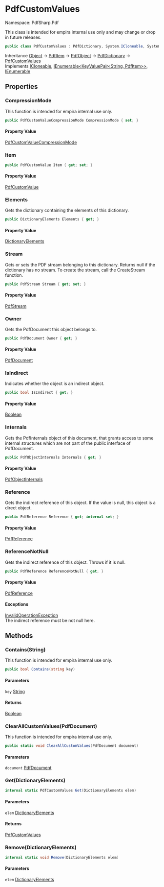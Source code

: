 # PdfCustomValues

Namespace: PdfSharp.Pdf

This class is intended for empira internal use only and may change or drop in future releases.

```csharp
public class PdfCustomValues : PdfDictionary, System.ICloneable, System.Collections.Generic.IEnumerable`1[[System.Collections.Generic.KeyValuePair`2[[System.String, System.Private.CoreLib, Version=6.0.0.0, Culture=neutral, PublicKeyToken=7cec85d7bea7798e],[PdfSharp.Pdf.PdfItem, PdfSharp, Version=0.1.2.0, Culture=neutral, PublicKeyToken=null]], System.Private.CoreLib, Version=6.0.0.0, Culture=neutral, PublicKeyToken=7cec85d7bea7798e]], System.Collections.IEnumerable
```

Inheritance [Object](https://docs.microsoft.com/en-us/dotnet/api/system.object) → [PdfItem](./pdfsharp.pdf.pdfitem) → [PdfObject](./pdfsharp.pdf.pdfobject) → [PdfDictionary](./pdfsharp.pdf.pdfdictionary) → [PdfCustomValues](./pdfsharp.pdf.pdfcustomvalues)<br>
Implements [ICloneable](https://docs.microsoft.com/en-us/dotnet/api/system.icloneable), [IEnumerable&lt;KeyValuePair&lt;String, PdfItem&gt;&gt;](https://docs.microsoft.com/en-us/dotnet/api/system.collections.generic.ienumerable-1), [IEnumerable](https://docs.microsoft.com/en-us/dotnet/api/system.collections.ienumerable)

## Properties

### **CompressionMode**

This function is intended for empira internal use only.

```csharp
public PdfCustomValueCompressionMode CompressionMode { set; }
```

#### Property Value

[PdfCustomValueCompressionMode](./pdfsharp.pdf.pdfcustomvaluecompressionmode)<br>

### **Item**

```csharp
public PdfCustomValue Item { get; set; }
```

#### Property Value

[PdfCustomValue](./pdfsharp.pdf.pdfcustomvalue)<br>

### **Elements**

Gets the dictionary containing the elements of this dictionary.

```csharp
public DictionaryElements Elements { get; }
```

#### Property Value

[DictionaryElements](./pdfsharp.pdf.pdfdictionary.dictionaryelements)<br>

### **Stream**

Gets or sets the PDF stream belonging to this dictionary. Returns null if the dictionary has
 no stream. To create the stream, call the CreateStream function.

```csharp
public PdfStream Stream { get; set; }
```

#### Property Value

[PdfStream](./pdfsharp.pdf.pdfdictionary.pdfstream)<br>

### **Owner**

Gets the PdfDocument this object belongs to.

```csharp
public PdfDocument Owner { get; }
```

#### Property Value

[PdfDocument](./pdfsharp.pdf.pdfdocument)<br>

### **IsIndirect**

Indicates whether the object is an indirect object.

```csharp
public bool IsIndirect { get; }
```

#### Property Value

[Boolean](https://docs.microsoft.com/en-us/dotnet/api/system.boolean)<br>

### **Internals**

Gets the PdfInternals object of this document, that grants access to some internal structures
 which are not part of the public interface of PdfDocument.

```csharp
public PdfObjectInternals Internals { get; }
```

#### Property Value

[PdfObjectInternals](./pdfsharp.pdf.advanced.pdfobjectinternals)<br>

### **Reference**

Gets the indirect reference of this object. If the value is null, this object is a direct object.

```csharp
public PdfReference Reference { get; internal set; }
```

#### Property Value

[PdfReference](./pdfsharp.pdf.advanced.pdfreference)<br>

### **ReferenceNotNull**

Gets the indirect reference of this object. Throws if it is null.

```csharp
public PdfReference ReferenceNotNull { get; }
```

#### Property Value

[PdfReference](./pdfsharp.pdf.advanced.pdfreference)<br>

#### Exceptions

[InvalidOperationException](https://docs.microsoft.com/en-us/dotnet/api/system.invalidoperationexception)<br>
The indirect reference must be not null here.

## Methods

### **Contains(String)**

This function is intended for empira internal use only.

```csharp
public bool Contains(string key)
```

#### Parameters

`key` [String](https://docs.microsoft.com/en-us/dotnet/api/system.string)<br>

#### Returns

[Boolean](https://docs.microsoft.com/en-us/dotnet/api/system.boolean)<br>

### **ClearAllCustomValues(PdfDocument)**

This function is intended for empira internal use only.

```csharp
public static void ClearAllCustomValues(PdfDocument document)
```

#### Parameters

`document` [PdfDocument](./pdfsharp.pdf.pdfdocument)<br>

### **Get(DictionaryElements)**

```csharp
internal static PdfCustomValues Get(DictionaryElements elem)
```

#### Parameters

`elem` [DictionaryElements](./pdfsharp.pdf.pdfdictionary.dictionaryelements)<br>

#### Returns

[PdfCustomValues](./pdfsharp.pdf.pdfcustomvalues)<br>

### **Remove(DictionaryElements)**

```csharp
internal static void Remove(DictionaryElements elem)
```

#### Parameters

`elem` [DictionaryElements](./pdfsharp.pdf.pdfdictionary.dictionaryelements)<br>
